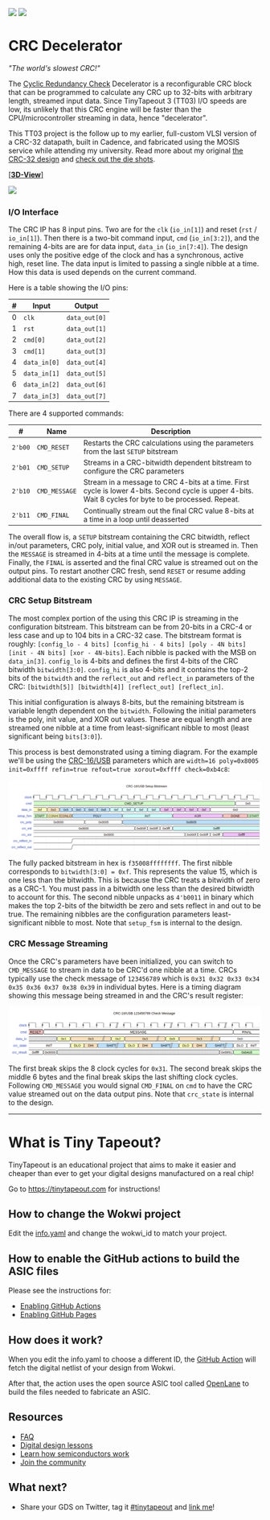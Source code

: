 [![](../../workflows/gds/badge.svg)](../../actions/workflows/gds.yaml) [![](../../workflows/test/badge.svg)](../../actions/workflows/test.yaml)

# CRC Decelerator

_"The world's slowest CRC!"_

The [Cyclic Redundancy
Check](https://en.wikipedia.org/wiki/Cyclic_redundancy_check) Decelerator is a
reconfigurable CRC block that can be programmed to calculate any CRC
up to 32-bits with arbitrary length, streamed input data. Since
TinyTapeout 3 (TT03) I/O speeds are low, its unlikely that this CRC engine will be
faster than the CPU/microcontroller streaming in data, hence "decelerator".

This TT03 project is the follow up to my earlier, full-custom VLSI version of a CRC-32 datapath, built in Cadence, and fabricated using the MOSIS service while attending my university. Read more about my original [the CRC-32 design](https://hernan.de/blog/vlsi-final-project/) and [check out the die shots](https://hernan.de/blog/crc-32-vlsi-design-die-shots/).

[[**3D-View**]](https://grant-h.github.io/tt03-crc-decelerator/)

<img src="https://grant-h.github.io/tt03-crc-decelerator/gds_render.png" width="500px" />

### I/O Interface

The CRC IP has 8 input pins. Two are for the `clk` (`io_in[1]`) and reset (`rst` / `io_in[1]`).
Then there is a two-bit command input, `cmd` (`io_in[3:2]`), and the remaining 4-bits are are for data input, `data_in` (`io_in[7:4]`). The design uses only the positive edge of the clock and has a synchronous, active high, reset line.
The data input is limited to passing a single nibble at a time. How this data is used depends on the current command.

Here is a table showing the I/O pins:

| # | Input        | Output        |
|---|--------------|---------------|
| 0 | `clk`        | `data_out[0]` |
| 1 | `rst`        | `data_out[1]` |
| 2 | `cmd[0]`     | `data_out[2]` |
| 3 | `cmd[1]`     | `data_out[3]` |
| 4 | `data_in[0]` | `data_out[4]` |
| 5 | `data_in[1]` | `data_out[5]` |
| 6 | `data_in[2]` | `data_out[6]` |
| 7 | `data_in[3]` | `data_out[7]` |

There are 4 supported commands:

| #       | Name          | Description        |
|---------|---------------|---------------|
| `2'b00` | `CMD_RESET`   | Restarts the CRC calculations using the parameters from the last `SETUP` bitstream |
| `2'b01` | `CMD_SETUP`   | Streams in a CRC-bitwidth dependent bitstream to configure the CRC parameters |
| `2'b10` | `CMD_MESSAGE` | Stream in a message to CRC 4-bits at a time. First cycle is lower 4-bits. Second cycle is upper 4-bits. Wait 8 cycles for byte to be processed. Repeat. |
| `2'b11` | `CMD_FINAL`   | Continually stream out the final CRC value 8-bits at a time in a loop until deasserted |

The overall flow is, a `SETUP` bitstream containing the
CRC bitwidth, reflect in/out parameters, CRC poly, initial value, and XOR out is streamed in.  Then the
`MESSAGE` is streamed in 4-bits at a time until the message is complete.
Finally, the `FINAL` is asserted and the final CRC value is streamed out on the output pins.
To restart another CRC fresh, send `RESET` or resume adding additional data to the existing CRC by using `MESSAGE`.

### CRC Setup Bitstream

The most complex portion of the using this CRC IP is streaming in the configuration bitstream. This bitstream can be from 20-bits in a CRC-4 or less case and up to 104 bits in a CRC-32 case. The bitstream format is roughly: `[config_lo - 4 bits] [config_hi - 4 bits] [poly - 4N bits] [init - 4N bits] [xor - 4N-bits]`.
Each nibble is packed with the MSB on `data_in[3]`. `config_lo` is 4-bits and defines the first 4-bits of the CRC bitwidth `bitwidth[3:0]`. `config_hi` is also 4-bits and it contains the top-2 bits of the `bitwidth` and the `reflect_out` and `reflect_in` parameters of the CRC: `[bitwidth[5]] [bitwidth[4]] [reflect_out] [reflect_in]`.

This initial configuration is always 8-bits, but the remaining bitstream is variable length dependent on the `bitwidth`. Following the initial parameters is the poly, init value, and XOR out values. These are equal length and are streamed one nibble at a time from least-significant nibble to most (least significant being `bits[3:0]`).

This process is best demonstrated using a timing diagram. For the example we'll be using the [CRC-16/USB](https://reveng.sourceforge.io/crc-catalogue/16.htm#crc.cat.crc-16-usb) parameters which are `width=16 poly=0x8005 init=0xffff refin=true refout=true xorout=0xffff check=0xb4c8`:

[![CRC-16/USB Setup Bitstream](/diagram/crc16_usb_setup.png)](/diagram/crc16_usb_setup.svg?raw=true)

The fully packed bitstream in hex is `f35008ffffffff`. The first nibble corresponds to `bitwidth[3:0] = 0xf`. This represents the value 15, which is one less than the bitwidth. This is because the CRC treats a bitwidth of zero as a CRC-1. You must pass in a bitwidth one less than the desired bitwidth to account for this. The second nibble unpacks as `4'b0011` in binary which makes the top 2-bits of the bitwidth be zero and sets reflect in and out to be true. The remaining nibbles are the configuration parameters least-significant nibble to most. Note that `setup_fsm` is internal to the design.

### CRC Message Streaming

Once the CRC's parameters have been initialized, you can switch to `CMD_MESSAGE` to stream in data to be CRC'd one nibble at a time. CRCs typically use the check message of `123456789` which is `0x31 0x32 0x33 0x34 0x35 0x36 0x37 0x38 0x39` in individual bytes. Here is a timing diagram showing this message being streamed in and the CRC's result register:

[![CRC-16/USB 123456789 Check Message](/diagram/crc16_usb_message.png)](/diagram/crc16_usb_message.svg?raw=true)

The first break skips the 8 clock cycles for `0x31`. The second break skips the middle 6 bytes and the final break skips the last shifting clock cycles. Following `CMD_MESSAGE` you would signal `CMD_FINAL` on `cmd` to have the CRC value streamed out on the data output pins. Note that `crc_state` is internal to the design.

--------------

# What is Tiny Tapeout?

TinyTapeout is an educational project that aims to make it easier and cheaper than ever to get your digital designs manufactured on a real chip!

Go to https://tinytapeout.com for instructions!

## How to change the Wokwi project

Edit the [info.yaml](info.yaml) and change the wokwi_id to match your project.

## How to enable the GitHub actions to build the ASIC files

Please see the instructions for:

* [Enabling GitHub Actions](https://tinytapeout.com/faq/#when-i-commit-my-change-the-gds-action-isnt-running)
* [Enabling GitHub Pages](https://tinytapeout.com/faq/#my-github-action-is-failing-on-the-pages-part)

## How does it work?

When you edit the info.yaml to choose a different ID, the [GitHub Action](.github/workflows/gds.yaml) will fetch the digital netlist of your design from Wokwi.

After that, the action uses the open source ASIC tool called [OpenLane](https://www.zerotoasiccourse.com/terminology/openlane/) to build the files needed to fabricate an ASIC.

## Resources

* [FAQ](https://tinytapeout.com/faq/)
* [Digital design lessons](https://tinytapeout.com/digital_design/)
* [Learn how semiconductors work](https://tinytapeout.com/siliwiz/)
* [Join the community](https://discord.gg/rPK2nSjxy8)

## What next?

* Share your GDS on Twitter, tag it [#tinytapeout](https://twitter.com/hashtag/tinytapeout?src=hashtag_click) and [link me](https://twitter.com/matthewvenn)!
